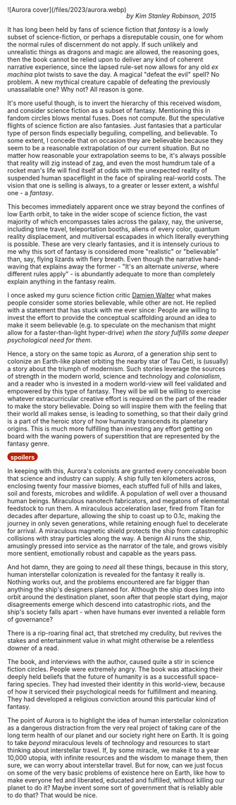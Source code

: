 <!--
.. title: Aurora
.. slug: aurora
.. date: 2023-09-21 15:29:16 UTC-05:00
.. tags: media,book,novel,fiction,science-fiction
-->

<span style="float: left">
![Aurora cover](/files/2023/aurora.webp)
</span>

*by Kim Stanley Robinson, 2015*

It has long been held by fans of science fiction that *fantasy* is a lowly
subset of science-fiction, or perhaps a disreputable cousin, one for whom
the normal rules of discernment do not apply. If such unlikely and unrealistic
things as dragons and magic are allowed, the reasoning goes, then the book
cannot be relied upon to deliver any kind of coherent narrative experience,
since the lapsed rule-set now allows for any old *ex machina* plot twists to
save the day. A magical "defeat the evil" spell? No problem. A new mythical
creature capable of defeating the previously unassailable one? Why not? All
reason is gone.

It's more useful though, is to invert the hierarchy of this received wisdom,
and consider science fiction as a subset of fantasy. Mentioning this in fandom
circles blows mental fuses. Does not compute. But the speculative flights of
science fiction are also fantasies. Just fantasies that a particular type of
person finds especially beguiling, compelling, and believable. To some extent,
I concede that on occasion they are believable because they seem to be a
reasonable extrapolation of our current situation. But no matter how reasonable
your extrapolation seems to be, it's always possible that reality will zig
instead of zag, and even the most humdrum tale of a rocket man's life will
find itself at odds with the unexpected reality of suspended human spaceflight
in the face of spiraling real-world costs. The vision that one is selling is
always, to a greater or lesser extent, a wishful one - a *fantasy*.

This becomes immediately apparent once we stray beyond the confines of low
Earth orbit, to take in the wider scope of science fiction, the vast majority
of which encompasses tales across the galaxy, nay, the universe, including time
travel, teleportation booths, aliens of every color, quantum reality
displacement, and multiversal escapades in which literally everything is
possible. These are very clearly fantasies, and it is intensely curious to me
why this sort of fantasy is considered more "realistic" or "believable" than,
say, flying lizards with fiery breath. Even though the narrative hand-waving
that explains away the former - "It's an alternate *universe*, where different
rules apply" - is abundantly adequate to more than completely explain anything
in the fantasy realm.

I once asked my guru science fiction critic [Damien
Walter](https://damiengwalter.com/podcast/) what makes people consider some
stories believable, while other are not. He replied with a statement that has
stuck with me ever since: People are willing to invest the effort to provide
the conceptual scaffolding around an idea to make it seem believable (e.g. to
speculate on the mechanism that might allow for a faster-than-light
hyper-drive) *when the story fulfills some deeper psychological need for them*.

Hence, a story on the same topic as *Aurora*, of a generation ship sent to
colonize an Earth-like planet orbiting the nearby star of Tau Ceti, is
(usually) a story about the triumph of modernism. Such stories leverage the
sources of strength in the modern world, science and technology and
*colonialism*, and a reader who is invested in a modern world-view will feel
validated and empowered by this type of fantasy. They will be will be willing
to exercise whatever extracurricular creative effort is required on the part of
the reader to make the story believable. Doing so will inspire them with the
feeling that their world all makes sense, is leading to something, so that
their daily grind is a part of the heroic story of how humanity transcends its
planetary origins. This is much more fulfilling than investing any effort
getting on board with the waning powers of superstition that are represented by
the fantasy genre.

<span style="background:#bb2200; color:white; border-radius: 1em; padding-left: 0.5em; padding-right: 0.5em; padding-top: 2px;"><b>spoilers</b></span>

In keeping with this, Aurora's colonists are granted every conceivable boon
that science and industry can supply. A ship fully ten kilometers across,
enclosing twenty four massive biomes, each stuffed full of hills and lakes,
soil and forests, microbes and wildlife. A population of well over a thousand
human beings. Miraculous nanotech fabricators, and megatons of elemental
feedstock to run them. A miraculous acceleration laser, fired from Titan for
decades after departure, allowing the ship to coast up to 0.1c, making the
journey in only seven generations, while retaining enough fuel to decelerate
for arrival. A miraculous magnetic shield protects the ship from catastrophic
collisions with stray particles along the way. A benign AI runs the ship,
amusingly pressed into service as the narrator of the tale, and grows visibly
more sentient, emotionally robust and capable as the years pass.

And hot damn, they are going to *need* all these things, because in this story,
human interstellar colonization is revealed for the fantasy it really is.
Nothing works out, and the problems encountered are far bigger than anything
the ship's designers planned for. Although the ship does limp into orbit
around the destination planet, soon after that people start dying, major
disagreements emerge which descend into catastrophic riots, and the ship's
society falls apart - when have humans ever invented a reliable form of
governance?

There is a rip-roaring final act, that stretched my credulity, but revives the
stakes and entertainment value in what might otherwise be a relentless downer
of a read.

The book, and interviews with the author, caused quite a stir in science
fiction circles. People were extremely angry. The book was attacking their
deeply held beliefs that the future of humanity is as a successfull
space-faring species. They had invested their identity in this world-view,
because of how it serviced their psychological needs for fulfillment and
meaning. They had developed a religious conviction around this particular kind
of fantasy.

The point of Aurora is to highlight the idea of human interstellar colonization
as a dangerous distraction from the very real project of taking care of the
long term health of our planet and our society right here on Earth. It is going
to take *beyond* miraculous levels of technology and resources to start
thinking about interstellar travel. If, by some miracle, we make it to a year
10,000 utopia, with infinite resources and the wisdom to manage them, then
sure, we can worry about interstellar travel. But for now, can we just focus on
some of the very basic problems of existence here on Earth, like how to make
everyone fed and liberated, educated and fulfilled, without killing our planet
to do it? Maybe invent some sort of government that is reliably able to do
that? That would be nice.

<br style="clear: left" />

